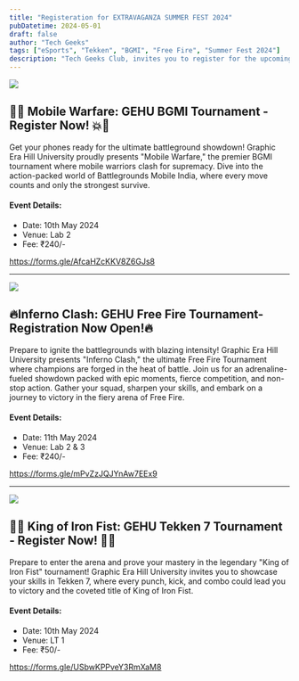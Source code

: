 ```yaml
---
title: "Registeration for EXTRAVAGANZA SUMMER FEST 2024"
pubDatetime: 2024-05-01
draft: false
author: "Tech Geeks"
tags: ["eSports", "Tekken", "BGMI", "Free Fire", "Summer Fest 2024"]
description: "Tech Geeks Club, invites you to register for the upcoming gaming tournaments as part of the EXTRAVAGANZA SUMMER FEST 2024. Show off your skills, compete with the best, and emerge victorious in the ultimate gaming showdown!"
---
```


![](/techgeeks/images/summer_fest/mobile_warefare_poster.jpg)

## 📱💥 Mobile Warfare: GEHU BGMI Tournament - Register Now! 💥📱

Get your phones ready for the ultimate battleground showdown! Graphic Era Hill University proudly presents "Mobile Warfare," the premier BGMI tournament where mobile warriors clash for supremacy. Dive into the action-packed world of Battlegrounds Mobile India, where every move counts and only the strongest survive.

#### Event Details:

- Date: 10th May 2024
- Venue: Lab 2
- Fee: ₹240/-

https://forms.gle/AfcaHZcKKV8Z6GJs8

<hr/>

![](/techgeeks/images/summer_fest/inferno_clash_poster.jpg)

## 🔥Inferno Clash: GEHU Free Fire Tournament-Registration Now Open!🔥

Prepare to ignite the battlegrounds with blazing intensity! Graphic Era Hill University presents "Inferno Clash," the ultimate Free Fire Tournament where champions are forged in the heat of battle. Join us for an adrenaline-fueled showdown packed with epic moments, fierce competition, and non-stop action. Gather your squad, sharpen your skills, and embark on a journey to victory in the fiery arena of Free Fire.

#### Event Details:

- Date: 11th May 2024
- Venue: Lab 2 & 3
- Fee: ₹240/-

https://forms.gle/mPvZzJQJYnAw7EEx9

<hr/>

![](/techgeeks/images/summer_fest/king_of_iron_fist_poster.jpg)

## 🥊👑 King of Iron Fist: GEHU Tekken 7 Tournament - Register Now! 👑🥊

Prepare to enter the arena and prove your mastery in the legendary "King of Iron Fist" tournament! Graphic Era Hill University invites you to showcase your skills in Tekken 7, where every punch, kick, and combo could lead you to victory and the coveted title of King of Iron Fist.

#### Event Details:

- Date: 10th May 2024
- Venue: LT 1
- Fee: ₹50/-

https://forms.gle/USbwKPPveY3RmXaM8
